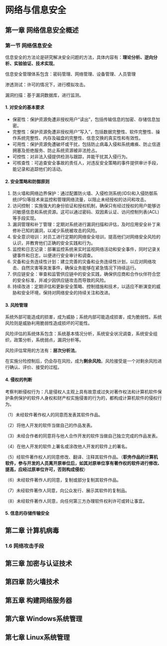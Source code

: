 # 网络与信息安全

## 第一章 网络信息安全概述

### 第一节 网络信息安全

信息安全的方法论是研究解决安全问题的方法，具体内容有：**理论分析、逆向分析、实验验证、技术实现**。

信息安全管理体系包含：密码管理、网络管理、设备管理、人员管理

渗透测试：许可的情况下，进行模拟攻击。

漏洞扫描：基于漏洞数据库，进行监测。

#### 1. 对安全的基本要求

- 保密性：保护资源免遭非授权用户“读出”，包括传输信息的加密、存储信息加密。
- 完整性：保护资源免遭非授权用户“写入”，包括数据完整性、软件完整性、操作系统完整性、内存及磁盘的完整性、信息交换的真实性和有效性。
- 可用性：保护资源免遭破坏或干扰，包括防止病毒入侵和系统瘫痪、防止信道拥塞及拒绝服务、防止系统资源被非法抢占。
- 可控性：对非法入侵提供检测与跟踪，并能干扰其入侵行为。
- 可核查性：可追查安全事故的责任人，对违反安全策略的事件提供审计手段，能记录和追踪他们的活动。



#### 2. 安全策略和防御原则

1. 防火墙和网络边界保护：通过配置防火墙、入侵检测系统(IDS)和入侵防御系统(IPS)等技术来监控和管理网络流量，以阻止未经授权的访问和攻击。
2. 访问控制：实施强大的身份验证和授权机制，确保只有经过授权的用户能够访问敏感信息和系统资源。这可以通过密码、双因素认证、访问控制列表(ACL)等手段实现。
3. 漏洞管理和补丁管理：定期对系统进行漏洞扫描和评估，及时应用安全补丁来修补已知的漏洞，以减少系统被攻击的风险。
4. 安全意识培训：对员工进行定期的网络安全培训，提高他们对网络安全风险的认识，并教育他们正确的安全实践和行为。
5. 监控和日志记录：部署监控系统来实时监视网络活动和安全事件，同时记录关键事件和日志，以便进行安全审计和调查。
6. 灾备和业务连续性计划：建立完善的灾备和业务连续性计划，以应对网络攻击、自然灾害等突发事件，确保业务能够在紧急情况下持续运行。
7. 供应链安全：审查和监管供应链中的安全实践，确保供应商和合作伙伴符合您的安全标准，并减少因供应链攻击而导致的风险。
8. 持续改进：定期评估和更新安全策略、控制措施和技术，以适应不断演变的威胁和安全环境，保持对网络安全的持续关注和改进。



#### 3. 风险管理

系统外部可能造成的损害，成为威胁；系统内部可能造成损害，成为脆弱性。系统风险则是威胁利用脆弱性造成损坏的可能性。

风险评估的系统体系包含：系统基本情况分析，系统安全状况调查，系统安全组织，政策分析，系统弱点，漏洞分析等。

风险评估常用的方法有：**层次分析法**。

在实施分险控制后，仍会存在风险，成为**剩余风险**。风险接受是一个对剩余风险进行确认、评价、接受的过程。



#### 4. 侵权的判断

考察判断侵权行为：凡是侵权人主观上具有故意或过失对著作权法和计算机软件保护条例保护的软件人身权和财产权实施侵害的行为的，都构成计算机软件的侵权行为。

（1）未经软件著作权人的同意而发表其软件作品。

（2）将他人开发的软件当做自己的作品发表。

（3）未经合作者的同意将与他人合作开发的软件当做自己独立完成的作品发表。

（4）在他人开发的软件上署名或涂改他人开发的软件上的署名。

（5）经软件著作权人的同意修改、翻译、注释其软件作品。（**职务作品的计算机软件，参与开发的人员离开原单位后，如其对原单位享有著作权的软件进行修改、提高，应经过原单位许可，否则构成侵权**）

（6）未经软件著作人的同意，复制或部分复制其软件作品。

（7）未经软件著作人同意，向公众发行、展示其软件的复制品。

（8）未经软件著作人同意，向任何第三方办理软件权利许可或转让事宜。



#### 5. 信息的存储传输安全





## 第二章 计算机病毒

### 1.6 网络攻击手段



## 第三章 加密与认证技术



## 第四章 防火墙技术



## 第五章 构建网络服务器



## 第六章 Windows系统管理



## 第七章 Linux系统管理


